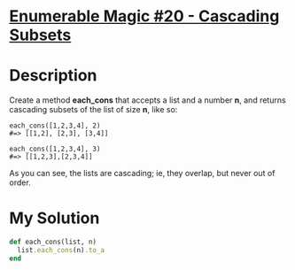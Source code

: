 # [Enumerable Magic #20 - Cascading Subsets](https://www.codewars.com/kata/545af3d185166a3dec001190)

# Description
Create a method **each_cons** that accepts a list and a number **n**, and returns cascading subsets of the list of size 
**n**, like so:

```
each_cons([1,2,3,4], 2)
#=> [[1,2], [2,3], [3,4]]

each_cons([1,2,3,4], 3)
#=> [[1,2,3],[2,3,4]]
```

As you can see, the lists are cascading; ie, they overlap, but never out of order.

# My Solution
```ruby
def each_cons(list, n)
  list.each_cons(n).to_a
end
```
